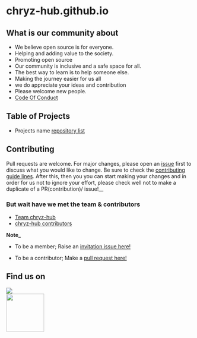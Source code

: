 # chryz-hub.github.io

## What is our community about
- We believe open source is for everyone.
- Helping and adding value to the society.
- Promoting open source
- Our community is inclusive and a safe space for all.
- The best way to learn is to help someone else.
- Making the journey easier for us all
- we do appreciate your ideas and contribution
- Please welcome new people.
- [Code Of Conduct](https://github.com/chryz-hub/py-newbies-project/blob/main/CODE_OF_CONDUCT.md)


## Table of Projects
- Projects name [repository list](https://github.com/chryz-hub)

## Contributing
Pull requests are welcome. For major changes, please open an [issue](https://github.com/chryzcodez/chryz-hub.github.io/issues) first to discuss what you would like to change. Be sure to check the [contributing guide lines](CONTRIBUTING.md). After this, then you you can start making your changes and
in order for us not to ignore your effort, please check well not to make a duplicate of a PR(contribution)/ issue!__

### But wait have we met the team & contributors
* [Team chryz-hub](https://github.com/chryz-hub/chryz-hub.github.io/blob/develop/chryz-hub-team.md)
* [chryz-hub contributors](https://github.com/chryz-hub/chryz-hub.github.io/blob/develop/CONTRIBUTORS.md)

**Note_**
* To be a member; Raise an [invitation issue here!](https://github.com/chryzhub/chryzhub.github.io/issues/newassignees=&labels=invite+me+to+the+organisation&template=invitation.md&title=Please+invite+me+to+the+GitHub+Community+Organization)

* To be a contributor; Make a [pull request here!](https://github.com/chryz-hub/opensource-4-everyone/blob/master/My-PR-Contribution-Practice.md)


## Find us on
<a href="https://discord.gg/c6RhGwcP5b"><img src="https://img.shields.io/badge/Discord-7289DA?style=for-the-badge&logo=discord&logoColor=white"><br>
<a href="https://github.com/chryz-hub"><img src="https://img.shields.io/badge/GitHub-100000?style=for-the-badge&logo=github&logoColor=white" width="102px"></a><br>

